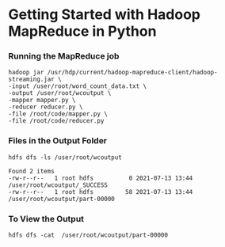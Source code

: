 # Getting Started with Hadoop MapReduce in Python

### Running the MapReduce job
```
hadoop jar /usr/hdp/current/hadoop-mapreduce-client/hadoop-streaming.jar \
-input /user/root/word_count_data.txt \
-output /user/root/wcoutput \
-mapper mapper.py \
-reducer reducer.py \
-file /root/code/mapper.py \
-file /root/code/reducer.py
```

### Files in the Output Folder
```
hdfs dfs -ls /user/root/wcoutput
```

`Found 2 items` <br />
`-rw-r--r--   1 root hdfs          0 2021-07-13 13:44 /user/root/wcoutput/_SUCCESS` <br />
`-rw-r--r--   1 root hdfs         58 2021-07-13 13:44 /user/root/wcoutput/part-00000` <br />


### To View the Output
```
hdfs dfs -cat  /user/root/wcoutput/part-00000
```
